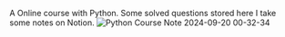 A Online course with Python. Some solved questions stored here
I take some notes on Notion.
![Python Course Note 2024-09-20 00-32-34](https://github.com/user-attachments/assets/3f382c13-4669-454d-858f-62fdbaf6d3a9)
